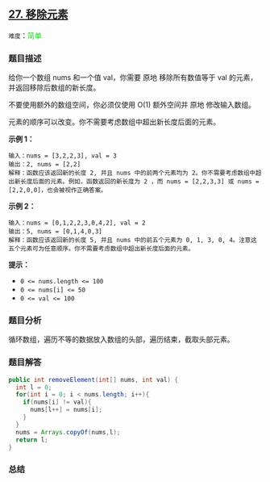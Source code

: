## [27. 移除元素](https://leetcode-cn.com/problems/remove-element/)

`难度`：<font color=gren>简单</font>

### 题目描述

给你一个数组 nums 和一个值 val，你需要 原地 移除所有数值等于 val 的元素，并返回移除后数组的新长度。

不要使用额外的数组空间，你必须仅使用 O(1) 额外空间并 原地 修改输入数组。

元素的顺序可以改变。你不需要考虑数组中超出新长度后面的元素。



**示例 1：**

```
输入：nums = [3,2,2,3], val = 3
输出：2, nums = [2,2]
解释：函数应该返回新的长度 2, 并且 nums 中的前两个元素均为 2。你不需要考虑数组中超出新长度后面的元素。例如，函数返回的新长度为 2 ，而 nums = [2,2,3,3] 或 nums = [2,2,0,0]，也会被视作正确答案。

```

**示例 2：**

```
输入：nums = [0,1,2,2,3,0,4,2], val = 2
输出：5, nums = [0,1,4,0,3]
解释：函数应该返回新的长度 5, 并且 nums 中的前五个元素为 0, 1, 3, 0, 4。注意这五个元素可为任意顺序。你不需要考虑数组中超出新长度后面的元素。

```

**提示：**

- `0 <= nums.length <= 100`
- `0 <= nums[i] <= 50`
- `0 <= val <= 100`

### 题目分析

循环数组，遍历不等的数据放入数组的头部，遍历结束，截取头部元素。

### 题目解答

```java
public int removeElement(int[] nums, int val) {
  int l = 0;  
  for(int i = 0; i < nums.length; i++){
    if(nums[i] != val){
      nums[l++] = nums[i];
    }
  }
  nums = Arrays.copyOf(nums,l);
  return l;
}
```

### 总结